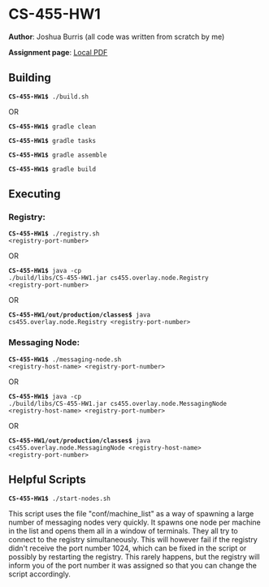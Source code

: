# CS-455-HW1

**Author**: Joshua Burris (all code was written from scratch by me)

**Assignment page**: [Local PDF](CS455-Spring20-HW1-PC.pdf)

## Building

<code>**CS-455-HW1$** ./build.sh</code>

OR

<code>**CS-455-HW1$** gradle clean</code>

<code>**CS-455-HW1$** gradle tasks</code>

<code>**CS-455-HW1$** gradle assemble</code>

<code>**CS-455-HW1$** gradle build</code>

## Executing

### Registry:

<code>**CS-455-HW1$** ./registry.sh <registry-port-number\></code>

OR

<code>**CS-455-HW1$** java -cp ./build/libs/CS-455-HW1.jar cs455.overlay.node.Registry <registry-port-number\></code>

OR

<code>**CS-455-HW1/out/production/classes$** java cs455.overlay.node.Registry <registry-port-number\></code>

### Messaging Node:

<code>**CS-455-HW1$** ./messaging-node.sh <registry-host-name\> <registry-port-number\></code>

OR

<code>**CS-455-HW1$** java -cp ./build/libs/CS-455-HW1.jar cs455.overlay.node.MessagingNode <registry-host-name\> <registry-port-number\></code>

OR

<code>**CS-455-HW1/out/production/classes$** java cs455.overlay.node.MessagingNode <registry-host-name\> <registry-port-number\></code>

## Helpful Scripts

<code>**CS-455-HW1$** ./start-nodes.sh</code>

This script uses the file "conf/machine_list" as a way of spawning a large number of messaging nodes very quickly. It spawns one node per machine in the list and opens them all in a window of terminals. They all try to connect to the registry simultaneously. This will however fail if the registry didn't receive the port number 1024, which can be fixed in the script or possibly by restarting the registry. This rarely happens, but the registry will inform you of the port number it was assigned so that you can change the script accordingly.
